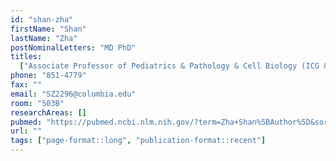 ```yaml
---
id: "shan-zha"
firstName: "Shan"
lastName: "Zha"
postNominalLetters: "MD PhD"
titles:
  ["Associate Professor of Pediatrics & Pathology & Cell Biology (ICG & HICCC)"]
phone: "851-4779"
fax: ""
email: "SZ2296@columbia.edu"
room: "503B"
researchAreas: []
pubmed: "https://pubmed.ncbi.nlm.nih.gov/?term=Zha+Shan%5BAuthor%5D&sort=pubdate"
url: ""
tags: ["page-format::long", "publication-format::recent"]
---
```

